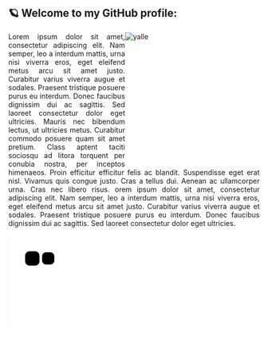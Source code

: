 ## 🪐 Welcome to my GitHub profile: 

<p align=justify> 
<img align="right" alt="yalle" height="270" width="270" src="https://cdn.discordapp.com/attachments/790229238149152771/1083864179733176411/Ativo_2.png?width=473&height=473">

<p align=justify> Lorem ipsum dolor sit amet, consectetur adipiscing elit. Nam semper, leo a interdum mattis, urna nisi viverra eros, eget eleifend metus arcu sit amet justo. Curabitur varius viverra augue et sodales. Praesent tristique posuere purus eu interdum. Donec faucibus dignissim dui ac sagittis. Sed laoreet consectetur dolor eget ultricies. Mauris nec bibendum lectus, ut ultricies metus. Curabitur commodo posuere quam sit amet pretium. Class aptent taciti sociosqu ad litora torquent per conubia nostra, per inceptos himenaeos. Proin efficitur efficitur felis ac blandit. Suspendisse eget erat nisl. Vivamus quis congue justo. Cras a tellus dui. Aenean ac ullamcorper urna. Cras nec libero risus. orem ipsum dolor sit amet, consectetur adipiscing elit. Nam semper, leo a interdum mattis, urna nisi viverra eros, eget eleifend metus arcu sit amet justo. Curabitur varius viverra augue et sodales. Praesent tristique posuere purus eu interdum. Donec faucibus dignissim dui ac sagittis. Sed laoreet consectetur dolor eget ultricies.

![Snake animation](https://github.com/yallerocha/yallerocha/blob/output/github-contribution-grid-snake.svg)
